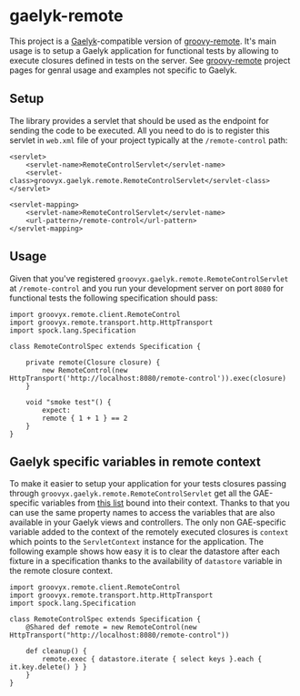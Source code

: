 # gaelyk-remote

This project is a [Gaelyk](http://gaelyk.org)-compatible version of [groovy-remote](http://http://groovy.codehaus.org/modules/remote/). It's main usage is to setup a Gaelyk application for functional tests by allowing to execute closures defined in tests on the server. See [groovy-remote](http://http://groovy.codehaus.org/modules/remote/) project pages for genral usage and examples not specific to Gaelyk.

## Setup

The library provides a servlet that should be used as the endpoint for sending the code to be executed. All you need to do is to register this servlet in `web.xml` file of your project typically at the `/remote-control` path:

	<servlet>
        <servlet-name>RemoteControlServlet</servlet-name>
        <servlet-class>groovyx.gaelyk.remote.RemoteControlServlet</servlet-class>
    </servlet>
    
    <servlet-mapping>
        <servlet-name>RemoteControlServlet</servlet-name>
        <url-pattern>/remote-control</url-pattern>
    </servlet-mapping>
    
## Usage

Given that you've registered `groovyx.gaelyk.remote.RemoteControlServlet` at `/remote-control` and you run your development server on port `8080` for functional tests the following specification should pass:

	import groovyx.remote.client.RemoteControl
	import groovyx.remote.transport.http.HttpTransport
	import spock.lang.Specification
	
	class RemoteControlSpec extends Specification {

		private remote(Closure closure) {
			new RemoteControl(new HttpTransport('http://localhost:8080/remote-control')).exec(closure)
		}
	
		void "smoke test"() {
			expect:
			remote { 1 + 1 } == 2
		}
	}
	
## Gaelyk specific variables in remote context

To make it easier to setup your application for your tests closures passing through `groovyx.gaelyk.remote.RemoteControlServlet` get all the GAE-specific variables from [this list](http://gaelyk.appspot.com/tutorial/views-and-controllers#lazy) bound into their context. Thanks to that you can use the same property names to access the variables that are also available in your Gaelyk views and controllers. The only non GAE-specific variable added to the context of the remotely executed closures is `context` which points to the `ServletContext` instance for the application. The following example shows how easy it is to clear the datastore after each fixture in a specification thanks to the availability of `datastore` variable in the remote closure context.

	import groovyx.remote.client.RemoteControl
	import groovyx.remote.transport.http.HttpTransport
	import spock.lang.Specification

	class RemoteControlSpec extends Specification {
		@Shared def remote = new RemoteControl(new HttpTransport("http://localhost:8080/remote-control"))

		def cleanup() {
			remote.exec { datastore.iterate { select keys }.each { it.key.delete() } }
		}
	}